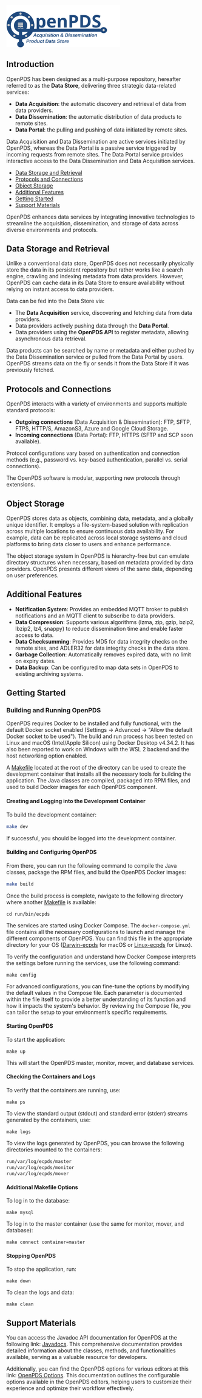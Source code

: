<img src="OpenPDS.svg" alt="SVG Image" width="300">

## Introduction

OpenPDS has been designed as a multi-purpose repository, hereafter referred to as the **Data Store**, delivering three strategic data-related services:

- **Data Acquisition**: the automatic discovery and retrieval of data from data providers.
- **Data Dissemination**: the automatic distribution of data products to remote sites.
- **Data Portal**: the pulling and pushing of data initiated by remote sites.

Data Acquisition and Data Dissemination are active services initiated by OpenPDS, whereas the Data Portal is a passive service triggered by incoming requests from remote sites. The Data Portal service provides interactive access to the Data Dissemination and Data Acquisition services.

- [Data Storage and Retrieval](#data-storage-and-retrieval)
- [Protocols and Connections](#protocols-and-connections)
- [Object Storage](#object-storage)
- [Additional Features](#additional-features)
- [Getting Started](#getting-started)
- [Support Materials](#support-materials)

OpenPDS enhances data services by integrating innovative technologies to streamline the acquisition, dissemination, and storage of data across diverse environments and protocols.

## Data Storage and Retrieval

Unlike a conventional data store, OpenPDS does not necessarily physically store the data in its persistent repository but rather works like a search engine, crawling and indexing metadata from data providers. However, OpenPDS can cache data in its Data Store to ensure availability without relying on instant access to data providers.

Data can be fed into the Data Store via:
- The **Data Acquisition** service, discovering and fetching data from data providers.
- Data providers actively pushing data through the **Data Portal**.
- Data providers using the **OpenPDS API** to register metadata, allowing asynchronous data retrieval.

Data products can be searched by name or metadata and either pushed by the Data Dissemination service or pulled from the Data Portal by users. OpenPDS streams data on the fly or sends it from the Data Store if it was previously fetched.

## Protocols and Connections

OpenPDS interacts with a variety of environments and supports multiple standard protocols:

- **Outgoing connections** (Data Acquisition & Dissemination): FTP, SFTP, FTPS, HTTP/S, AmazonS3, Azure and Google Cloud Storage.
- **Incoming connections** (Data Portal): FTP, HTTPS (SFTP and SCP soon available).

Protocol configurations vary based on authentication and connection methods (e.g., password vs. key-based authentication, parallel vs. serial connections).

The OpenPDS software is modular, supporting new protocols through extensions.

## Object Storage

OpenPDS stores data as objects, combining data, metadata, and a globally unique identifier. It employs a file-system-based solution with replication across multiple locations to ensure continuous data availability. For example, data can be replicated across local storage systems and cloud platforms to bring data closer to users and enhance performance.

The object storage system in OpenPDS is hierarchy-free but can emulate directory structures when necessary, based on metadata provided by data providers. OpenPDS presents different views of the same data, depending on user preferences.

## Additional Features

- **Notification System**: Provides an embedded MQTT broker to publish notifications and an MQTT client to subscribe to data providers.
- **Data Compression**: Supports various algorithms (lzma, zip, gzip, bzip2, lbzip2, lz4, snappy) to reduce dissemination time and enable faster access to data.
- **Data Checksumming**: Provides MD5 for data integrity checks on the remote sites, and ADLER32 for data integrity checks in the data store.
- **Garbage Collection**: Automatically removes expired data, with no limit on expiry dates.
- **Data Backup**: Can be configured to map data sets in OpenPDS to existing archiving systems.

## Getting Started

### Building and Running OpenPDS

OpenPDS requires Docker to be installed and fully functional, with the default Docker socket enabled (Settings -> Advanced -> "Allow the default Docker socket to be used"). The build and run process has been tested on Linux and macOS (Intel/Apple Silicon) using Docker Desktop v4.34.2. It has also been reported to work on Windows with the WSL 2 backend and the host networking option enabled.

A [Makefile](Makefile) located at the root of the directory can be used to create the development container that installs all the necessary tools for building the application. The Java classes are compiled, packaged into RPM files, and used to build Docker images for each OpenPDS component.

#### Creating and Logging into the Development Container

To build the development container:

```bash
make dev
```

If successful, you should be logged into the development container.

#### Building and Configuring OpenPDS

From there, you can run the following command to compile the Java classes, package the RPM files, and build the OpenPDS Docker images:

```bash
make build
```

Once the build process is complete, navigate to the following directory where another [Makefile](run/bin/ecpds/Makefile) is available:

```
cd run/bin/ecpds
```

The services are started using Docker Compose. The `docker-compose.yml` file contains all the necessary configurations to launch and manage the different components of OpenPDS. You can find this file in the appropriate directory for your OS ([Darwin-ecpds](run/bin/ecpds/Darwin-ecpds/docker-compose.yml) for macOS or [Linux-ecpds](run/bin/ecpds/Linux-ecpds/docker-compose.yml) for Linux).

To verify the configuration and understand how Docker Compose interprets the settings before running the services, use the following command:

```
make config
```

For advanced configurations, you can fine-tune the options by modifying the default values in the Compose file. Each parameter is documented within the file itself to provide a better understanding of its function and how it impacts the system's behavior. By reviewing the Compose file, you can tailor the setup to your environment’s specific requirements.

#### Starting OpenPDS

To start the application:

```
make up
```

This will start the OpenPDS master, monitor, mover, and database services.

#### Checking the Containers and Logs

To verify that the containers are running, use:

```
make ps
```

To view the standard output (stdout) and standard error (stderr) streams generated by the containers, use:

```
make logs
```

To view the logs generated by OpenPDS, you can browse the following directories mounted to the containers:

```
run/var/log/ecpds/master
run/var/log/ecpds/monitor
run/var/log/ecpds/mover
```

#### Additional Makefile Options

To log in to the database:

```
make mysql
```

To log in to the master container (use the same for monitor, mover, and database):

```
make connect container=master
```

#### Stopping OpenPDS

To stop the application, run:

```
make down
```

To clean the logs and data:

```
make clean
```

## Support Materials

You can access the Javadoc API documentation for OpenPDS at the following link: [Javadocs](target/apidocs/index.html). This comprehensive documentation provides detailed information about the classes, methods, and functionalities available, serving as a valuable resource for developers.

Additionally, you can find the OpenPDS options for various editors at this link: [OpenPDS Options](API.md). This documentation outlines the configurable options available in the OpenPDS editors, helping users to customize their experience and optimize their workflow effectively.